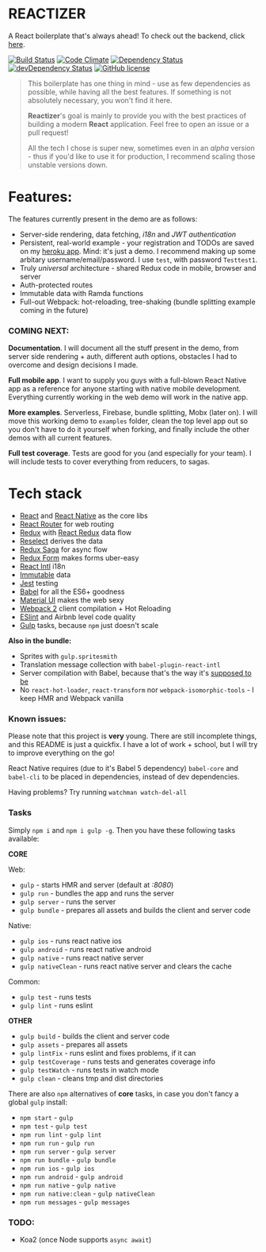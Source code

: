 # REACTIZER

A React boilerplate that's always ahead! To check out the backend, click [here](https://github.com/oreqizer/reactizer-api).

[![Build Status](https://travis-ci.org/oreqizer/reactizer.svg?branch=develop)](https://travis-ci.org/oreqizer/reactizer)
[![Code Climate](https://codeclimate.com/github/oreqizer/reactizer/badges/gpa.svg)](https://codeclimate.com/github/oreqizer/reactizer)
[![Dependency Status](https://david-dm.org/oreqizer/reactizer.svg)](https://david-dm.org/oreqizer/reactizer)
[![devDependency Status](https://david-dm.org/oreqizer/reactizer/dev-status.svg)](https://david-dm.org/oreqizer/reactizer#info=devDependencies)
[![GitHub license](https://img.shields.io/badge/license-MIT-blue.svg)](https://raw.githubusercontent.com/oreqizer/reactizer/develop/LICENSE)

> This boilerplate has one thing in mind - use as few dependencies as possible, while having all the best features. If something is not absolutely necessary, you won't find it here.
>
> **Reactizer**'s goal is mainly to provide you with the best practices of building a modern **React** application. Feel free to open an issue or a pull request!
>
> All the tech I chose is super new, sometimes even in an *alpha* version - thus if you'd like to use it for production, I recommend scaling those unstable versions down.

# Features:

The features currently present in the demo are as follows:

* Server-side rendering, data fetching, *i18n* and *JWT authentication*
* Persistent, real-world example - your registration and TODOs are saved on my [heroku app](https://reactizer.herokuapp.com). Mind: it's just a demo. I recommend making up some arbitary username/email/password. I use `test`, with password `Testtest1`.
* Truly *universal* architecture - shared Redux code in mobile, browser and server
* Auth-protected routes
* Immutable data with Ramda functions
* Full-out Webpack: hot-reloading, tree-shaking (bundle splitting example coming in the future)

### COMING NEXT:

**Documentation**. I will document all the stuff present in the demo, from server side rendering + auth, different auth options, obstacles I had to overcome and design decisions I made.

**Full mobile app**. I want to supply you guys with a full-blown React Native app as a reference for anyone starting with native mobile development. Everything currently working in the web demo will work in the native app.

**More examples**. Serverless, Firebase, bundle splitting, Mobx (later on). I will move this working demo to `examples` folder, clean the top level app out so you don't have to do it yourself when forking, and finally include the other demos with all current features.

**Full test coverage**. Tests are good for you (and especially for your team). I will include tests to cover everything from reducers, to sagas.

# Tech stack

* [React](https://github.com/facebook/react) and [React Native](https://github.com/facebook/react-native) as the core libs
* [React Router](https://github.com/reactjs/react-router) for web routing
* [Redux](https://github.com/reactjs/redux) with [React Redux](https://github.com/reactjs/react-redux) data flow
* [Reselect](https://github.com/reactjs/reselect) derives the data
* [Redux Saga](https://github.com/yelouafi/redux-saga) for async flow
* [Redux Form](https://github.com/erikras/redux-form) makes forms uber-easy
* [React Intl](https://github.com/yahoo/react-intl) i18n
* [Immutable](https://github.com/facebook/immutable-js) data
* [Jest](https://github.com/facebook/jest) testing
* [Babel](https://github.com/babel/babel) for all the ES6+ goodness
* [Material UI](https://github.com/callemall/material-ui) makes the web sexy
* [Webpack 2](https://github.com/webpack/webpack) client compilation + Hot Reloading
* [ESlint](https://github.com/eslint/eslint) and Airbnb level code quality
* [Gulp](https://github.com/gulpjs/gulp) tasks, because `npm` just doesn't scale

**Also in the bundle:**

* Sprites with `gulp.spritesmith`
* Translation message collection with `babel-plugin-react-intl`
* Server compilation with Babel, because that's the way it's [supposed to be](https://medium.com/@Cuadraman/how-to-use-babel-for-production-5b95e7323c2f#.qer1pvtrg)
* No `react-hot-loader`, `react-transform` nor `webpack-isomorphic-tools` - I keep HMR and Webpack vanilla

### Known issues:

Please note that this project is **very** young. There are still incomplete things, and this README is just a quickfix. I have a lot of work + school, but I will try to improve everything on the go!

React Native requires (due to it's Babel 5 dependency) `babel-core` and `babel-cli` to be placed in dependencies, instead of dev dependencies.

Having problems? Try running `watchman watch-del-all`

### Tasks

Simply `npm i` and `npm i gulp -g`. Then you have these following tasks available:

**CORE**

Web:
* `gulp` - starts HMR and server (default at *:8080*)
* `gulp run` - bundles the app and runs the server 
* `gulp server` - runs the server
* `gulp bundle` - prepares all assets and builds the client and server code

Native:
* `gulp ios` - runs react native ios
* `gulp android` - runs react native android
* `gulp native` - runs react native server
* `gulp nativeClean` - runs react native server and clears the cache

Common:
* `gulp test` - runs tests
* `gulp lint` - runs eslint

**OTHER**

* `gulp build` - builds the client and server code
* `gulp assets` - prepares all assets
* `gulp lintFix` - runs eslint and fixes problems, if it can
* `gulp testCoverage` - runs tests and generates coverage info
* `gulp testWatch` - runs tests in watch mode
* `gulp clean` - cleans tmp and dist directories

There are also `npm` alternatives of **core** tasks, in case you don't fancy a global `gulp` install:

* `npm start` - `gulp`
* `npm test` - `gulp test`
* `npm run lint` - `gulp lint`
* `npm run run` - `gulp run`
* `npm run server` - `gulp server`
* `npm run bundle` - `gulp bundle`
* `npm run ios` - `gulp ios`
* `npm run android` - `gulp android`
* `npm run native` - `gulp native`
* `npm run native:clean` - `gulp nativeClean`
* `npm run messages` - `gulp messages`

### TODO:

* Koa2 (once Node supports `async await`)
